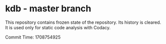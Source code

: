 # kdb - master branch

This repository contains frozen state of the repository.
Its history is cleared. It is used only for static code
analysis with Codacy.

Commit Time: 1708754925